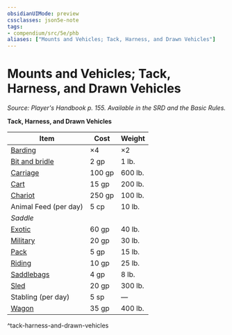 ```yaml
---
obsidianUIMode: preview
cssclasses: json5e-note
tags:
- compendium/src/5e/phb
aliases: ["Mounts and Vehicles; Tack, Harness, and Drawn Vehicles"]
---
```

# Mounts and Vehicles; Tack, Harness, and Drawn Vehicles
*Source: Player's Handbook p. 155. Available in the SRD and the Basic Rules.* 

**Tack, Harness, and Drawn Vehicles**

| Item | Cost | Weight |
|------|------|--------|
| [Barding](/2-Mechanics/CLI/items/barding.md) | ×4 | ×2 |
| [Bit and bridle](/2-Mechanics/CLI/items/bit-and-bridle.md) | 2 gp | 1 lb. |
| [Carriage](/2-Mechanics/CLI/items/carriage.md) | 100 gp | 600 lb. |
| [Cart](/2-Mechanics/CLI/items/cart.md) | 15 gp | 200 lb. |
| [Chariot](/2-Mechanics/CLI/items/chariot.md) | 250 gp | 100 lb. |
| Animal Feed (per day) | 5 cp | 10 lb. |
| *Saddle* |  |  |
| [Exotic](/2-Mechanics/CLI/items/exotic-saddle.md) | 60 gp | 40 lb. |
| [Military](/2-Mechanics/CLI/items/military-saddle.md) | 20 gp | 30 lb. |
| [Pack](/2-Mechanics/CLI/items/pack-saddle.md) | 5 gp | 15 lb. |
| [Riding](/2-Mechanics/CLI/items/riding-saddle.md) | 10 gp | 25 lb. |
| [Saddlebags](/2-Mechanics/CLI/items/saddlebags.md) | 4 gp | 8 lb. |
| [Sled](/2-Mechanics/CLI/items/sled.md) | 20 gp | 300 lb. |
| Stabling (per day) | 5 sp | — |
| [Wagon](/2-Mechanics/CLI/items/wagon.md) | 35 gp | 400 lb. |
^tack-harness-and-drawn-vehicles